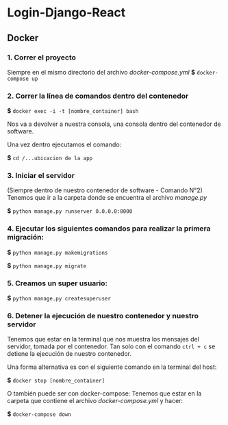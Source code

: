 # Login-Django-React


## Docker

### 1. Correr el proyecto
Siempre en el mismo directorio del archivo *docker-compose.yml*
**$** `docker-compose up`

### 2. Correr la línea de comandos dentro del contenedor

**$** `docker exec -i -t [nombre_container] bash`

Nos va a devolver a nuestra consola, una consola dentro del contenedor de software.


Una vez dentro ejecutamos el comando:

**$** `cd /...ubicacion de la app` 

### 3. Iniciar el servidor
(Siempre dentro de nuestro contenedor de software - Comando N°2)  
Tenemos que ir a la carpeta donde se encuentra el archivo *manage.py*  

**$** `python manage.py runserver 0.0.0.0:8000` 

### 4. Ejecutar los siguientes comandos para realizar la primera migración:  

**$** `python manage.py makemigrations`


**$** `python manage.py migrate` 

### 5. Creamos un super usuario:  

**$** `python manage.py createsuperuser`

### 6. Detener la ejecución de nuestro contenedor y nuestro servidor
Tenemos que estar en la terminal que nos muestra los mensajes del servidor, tomada por el contenedor.
Tan solo con el comando `ctrl + c`  se detiene la ejecución de nuestro contenedor.  

Una forma alternativa es con el siguiente comando en la terminal del host:

**$** `docker stop [nombre_container]`  

O también puede ser con docker-compose:
Tenemos que estar en la carpeta que contiene el archivo *docker-compose.yml* y hacer:


**$** `docker-compose down`  



#